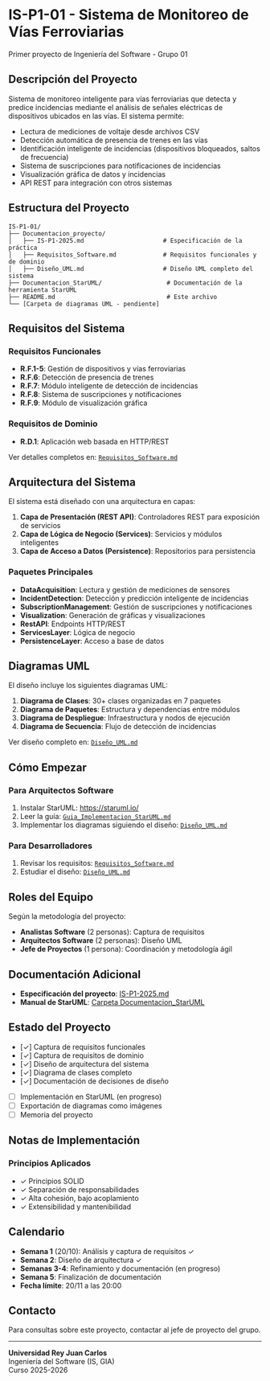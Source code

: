 # IS-P1-01 - Sistema de Monitoreo de Vías Ferroviarias

Primer proyecto de Ingeniería del Software - Grupo 01

## Descripción del Proyecto

Sistema de monitoreo inteligente para vías ferroviarias que detecta y predice incidencias mediante el análisis de señales eléctricas de dispositivos ubicados en las vías. El sistema permite:

- Lectura de mediciones de voltaje desde archivos CSV
- Detección automática de presencia de trenes en las vías
- Identificación inteligente de incidencias (dispositivos bloqueados, saltos de frecuencia)
- Sistema de suscripciones para notificaciones de incidencias
- Visualización gráfica de datos y incidencias
- API REST para integración con otros sistemas

## Estructura del Proyecto

```
IS-P1-01/
├── Documentacion_proyecto/
│   ├── IS-P1-2025.md                      # Especificación de la práctica
│   ├── Requisitos_Software.md             # Requisitos funcionales y de dominio
│   ├── Diseño_UML.md                      # Diseño UML completo del sistema
├── Documentacion_StarUML/                  # Documentación de la herramienta StarUML
├── README.md                               # Este archivo
└── [Carpeta de diagramas UML - pendiente]
```

## Requisitos del Sistema

### Requisitos Funcionales
- **R.F.1-5**: Gestión de dispositivos y vías ferroviarias
- **R.F.6**: Detección de presencia de trenes
- **R.F.7**: Módulo inteligente de detección de incidencias
- **R.F.8**: Sistema de suscripciones y notificaciones
- **R.F.9**: Módulo de visualización gráfica

### Requisitos de Dominio
- **R.D.1**: Aplicación web basada en HTTP/REST

Ver detalles completos en: [`Requisitos_Software.md`](Documentacion_proyecto/Requisitos_Software.md)

## Arquitectura del Sistema

El sistema está diseñado con una arquitectura en capas:

1. **Capa de Presentación (REST API)**: Controladores REST para exposición de servicios
2. **Capa de Lógica de Negocio (Services)**: Servicios y módulos inteligentes
3. **Capa de Acceso a Datos (Persistence)**: Repositorios para persistencia

### Paquetes Principales
- **DataAcquisition**: Lectura y gestión de mediciones de sensores
- **IncidentDetection**: Detección y predicción inteligente de incidencias
- **SubscriptionManagement**: Gestión de suscripciones y notificaciones
- **Visualization**: Generación de gráficas y visualizaciones
- **RestAPI**: Endpoints HTTP/REST
- **ServicesLayer**: Lógica de negocio
- **PersistenceLayer**: Acceso a base de datos

## Diagramas UML

El diseño incluye los siguientes diagramas UML:

1. **Diagrama de Clases**: 30+ clases organizadas en 7 paquetes
2. **Diagrama de Paquetes**: Estructura y dependencias entre módulos
3. **Diagrama de Despliegue**: Infraestructura y nodos de ejecución
4. **Diagrama de Secuencia**: Flujo de detección de incidencias

Ver diseño completo en: [`Diseño_UML.md`](Documentacion_proyecto/Diseño_UML.md)

## Cómo Empezar

### Para Arquitectos Software

1. Instalar StarUML: https://staruml.io/
2. Leer la guía: [`Guia_Implementacion_StarUML.md`](Documentacion_proyecto/Guia_Implementacion_StarUML.md)
3. Implementar los diagramas siguiendo el diseño: [`Diseño_UML.md`](Documentacion_proyecto/Diseño_UML.md)

### Para Desarrolladores

1. Revisar los requisitos: [`Requisitos_Software.md`](Documentacion_proyecto/Requisitos_Software.md)
2. Estudiar el diseño: [`Diseño_UML.md`](Documentacion_proyecto/Diseño_UML.md)

## Roles del Equipo

Según la metodología del proyecto:
- **Analistas Software** (2 personas): Captura de requisitos
- **Arquitectos Software** (2 personas): Diseño UML
- **Jefe de Proyectos** (1 persona): Coordinación y metodología ágil

## Documentación Adicional

- **Especificación del proyecto**: [IS-P1-2025.md](Documentacion_proyecto/IS-P1-2025.md)
- **Manual de StarUML**: [Carpeta Documentacion_StarUML](Documentacion_StarUML/)

## Estado del Proyecto

- [✓] Captura de requisitos funcionales
- [✓] Captura de requisitos de dominio
- [✓] Diseño de arquitectura del sistema
- [✓] Diagrama de clases completo
- [✓] Documentación de decisiones de diseño
- [ ] Implementación en StarUML (en progreso)
- [ ] Exportación de diagramas como imágenes
- [ ] Memoria del proyecto

## Notas de Implementación

### Principios Aplicados
- ✓ Principios SOLID
- ✓ Separación de responsabilidades
- ✓ Alta cohesión, bajo acoplamiento
- ✓ Extensibilidad y mantenibilidad

## Calendario

- **Semana 1** (20/10): Análisis y captura de requisitos ✓
- **Semana 2**: Diseño de arquitectura ✓
- **Semanas 3-4**: Refinamiento y documentación (en progreso)
- **Semana 5**: Finalización de documentación
- **Fecha límite**: 20/11 a las 20:00

## Contacto

Para consultas sobre este proyecto, contactar al jefe de proyecto del grupo.


---

**Universidad Rey Juan Carlos**  
Ingeniería del Software (IS, GIA)  
Curso 2025-2026 
